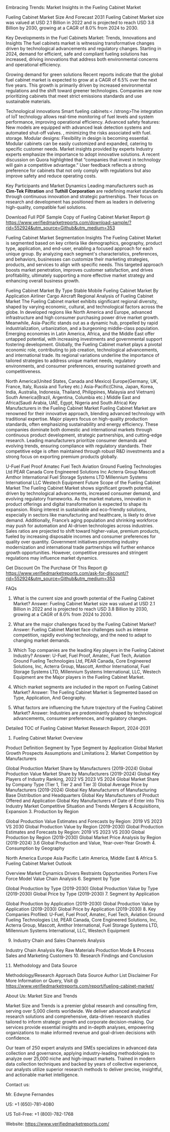 Embracing Trends: Market Insights in the Fueling Cabinet Market


Fueling Cabinet Market Size And Forecast 2031
Fueling Cabinet Market size was valued at USD 2.1 Billion in 2022 and is projected to reach USD 3.8 Billion by 2030, growing at a CAGR of 8.0% from 2024 to 2030.

Key Developments in the Fuel Cabinets Market: Trends, Innovations and Insights
The fuel cabinets market is witnessing transformative changes driven by technological advancements and regulatory changes. Starting in 2024, demand for efficient, safe and compliant fueling solutions has increased, driving innovations that address both environmental concerns and operational efficiency.

Growing demand for green solutions
Recent reports indicate that the global fuel cabinet market is expected to grow at a CAGR of 6.5% over the next five years. This growth is primarily driven by increased environmental regulations and the shift toward greener technologies. Companies are now prioritizing cabinets that meet strict emissions standards and use sustainable materials.

Technological innovations
Smart fueling cabinets:< /strong>The integration of IoT technology allows real-time monitoring of fuel levels and system performance, improving operational efficiency.
Advanced safety features: New models are equipped with advanced leak detection systems and automated shut-off valves. , minimizing the risks associated with fuel. storage.
Modular designs: Flexibility in design is becoming essential. Modular cabinets can be easily customized and expanded, catering to specific customer needs.
Market insights provided by experts
Industry experts emphasize the importance to adopt innovative solutions. A recent discussion on Quora highlighted that “companies that invest in technology will gain a competitive advantage.” User feedback reflects a strong preference for cabinets that not only comply with regulations but also improve safety and reduce operating costs.

Key Participants and Market Dynamics
Leading manufacturers such as **Cim-Tek Filtration** and **Tuthill Corporation** are redefining market standards through continuous innovation and strategic partnerships. Their focus on research and development has positioned them as leaders in delivering high-quality, compatible fuel solutions.

Download Full PDF Sample Copy of Fueling Cabinet Market Report @ https://www.verifiedmarketreports.com/download-sample/?rid=552924&utm_source=Github&utm_medium=353

Fueling Cabinet Market Segmentation Insights
The Fueling Cabinet Market is segmented based on key criteria like demographics, geography, product type, application, and end-user, enabling a focused approach for each unique group. By analyzing each segment's characteristics, preferences, and behaviors, businesses can customize their marketing strategies, products, and services to align with specific needs. This targeted approach boosts market penetration, improves customer satisfaction, and drives profitability, ultimately supporting a more effective market strategy and enhancing overall business growth.

Fueling Cabinet Market By Type
Stable
Mobile
Fueling Cabinet Market By Application
Airliner
Cargo Aircraft
Regional Analysis of Fueling Cabinet Market
The Fueling Cabinet market exhibits significant regional diversity, shaped by varying economic, cultural, and technological factors across the globe. In developed regions like North America and Europe, advanced infrastructure and high consumer purchasing power drive market growth. Meanwhile, Asia-Pacific stands out as a dynamic hub, propelled by rapid industrialization, urbanization, and a burgeoning middle-class population. Emerging economies in Latin America, Africa, and the Middle East offer untapped potential, with increasing investments and governmental support fostering development. Globally, the Fueling Cabinet market plays a pivotal economic role, contributing to job creation, technological advancements, and international trade. Its regional variations underline the importance of tailored strategies to address unique market needs, regulatory environments, and consumer preferences, ensuring sustained growth and competitiveness.

North America(United States, Canada and Mexico)
Europe(Germany, UK, France, Italy, Russia and Turkey etc.)
Asia-Pacific(China, Japan, Korea, India, Australia, Indonesia, Thailand, Philippines, Malaysia and Vietnam)
South America(Brazil, Argentina, Columbia etc.)
Middle East and Africa(Saudi Arabia, UAE, Egypt, Nigeria and South Africa)
Key Manufacturers in the Fueling Cabinet Market
Fueling Cabinet Market are renowned for their innovative approach, blending advanced technology with traditional expertise. Major players focus on high-quality production standards, often emphasizing sustainability and energy efficiency. These companies dominate both domestic and international markets through continuous product development, strategic partnerships, and cutting-edge research. Leading manufacturers prioritize consumer demands and evolving trends, ensuring compliance with regulatory standards. Their competitive edge is often maintained through robust R&D investments and a strong focus on exporting premium products globally.

U-Fuel
Fuel Proof
Amatec
Fuel Tech
Aviation Ground Fueling Technologies Ltd
PEAR Canada
Core Engineered Solutions
Inc
Acterra Group
Mascott
Amthor International
Fuel Storage Systems LTD
Millennium Systems International
LLC
Westech Equipment
Future Scope of the Fueling Cabinet Market
The Fueling Cabinet Market shows significant growth potential, driven by technological advancements, increased consumer demand, and evolving regulatory frameworks. As the market matures, innovation in product offerings and digital transformation is expected to shape its expansion. Rising interest in sustainable and eco-friendly solutions, especially in sectors like manufacturing and healthcare, is likely to drive demand. Additionally, France’s aging population and shrinking workforce may push for automation and AI-driven technologies across industries. Sales ratios are projected to shift toward higher-value, premium products, fueled by increasing disposable incomes and consumer preferences for quality over quantity. Government initiatives promoting industry modernization and international trade partnerships will further enhance growth opportunities. However, competitive pressures and stringent regulations may influence market dynamics.

Get Discount On The Purchase Of This Report @ https://www.verifiedmarketreports.com/ask-for-discount/?rid=552924&utm_source=Github&utm_medium=353

FAQs
1. What is the current size and growth potential of the Fueling Cabinet Market?
Answer: Fueling Cabinet Market size was valued at USD 2.1 Billion in 2022 and is projected to reach USD 3.8 Billion by 2030, growing at a CAGR of 8.0% from 2024 to 2030.

2. What are the major challenges faced by the Fueling Cabinet Market?
Answer: Fueling Cabinet Market face challenges such as intense competition, rapidly evolving technology, and the need to adapt to changing market demands.

3. Which Top companies are the leading Key players in the Fueling Cabinet Industry?
Answer: U-Fuel, Fuel Proof, Amatec, Fuel Tech, Aviation Ground Fueling Technologies Ltd, PEAR Canada, Core Engineered Solutions, Inc, Acterra Group, Mascott, Amthor International, Fuel Storage Systems LTD, Millennium Systems International, LLC, Westech Equipment are the Major players in the Fueling Cabinet Market.

4. Which market segments are included in the report on Fueling Cabinet Market?
Answer: The Fueling Cabinet Market is Segmented based on Type, Application, And Geography.

5. What factors are influencing the future trajectory of the Fueling Cabinet Market?
Answer: Industries are predominantly shaped by technological advancements, consumer preferences, and regulatory changes.

Detailed TOC of Fueling Cabinet Market Research Report, 2024-2031
1. Fueling Cabinet Market Overview

Product Definition
Segment by Type
Segment by Application
Global Market Growth Prospects
Assumptions and Limitations
2. Market Competition by Manufacturers

Global Production Market Share by Manufacturers (2019-2024)
Global Production Value Market Share by Manufacturers (2019-2024)
Global Key Players of Industry Ranking, 2022 VS 2023 VS 2024
Global Market Share by Company Type (Tier 1, Tier 2 and Tier 3)
Global Average Price by Manufacturers (2019-2024)
Global Key Manufacturers of Manufacturing Base Distribution and Headquarters
Global Key Manufacturers of Product Offered and Application
Global Key Manufacturers of Date of Enter into This Industry
Market Competitive Situation and Trends
Mergers & Acquisitions, Expansion
3. Production by Region

Global Production Value Estimates and Forecasts by Region: 2019 VS 2023 VS 2030
Global Production Value by Region (2019-2030)
Global Production Estimates and Forecasts by Region: 2019 VS 2023 VS 2030
Global Production by Region (2019-2030)
Global Market Price Analysis by Region (2019-2024) 3.6 Global Production and Value, Year-over-Year Growth
4. Consumption by Geography

North America
Europe
Asia Pacific
Latin America, Middle East & Africa
5. Fueling Cabinet Market Outlook

Overview
Market Dynamics
Drivers
Restraints
Opportunities
Porters Five Force Model
Value Chain Analysis 
6. Segment by Type

Global Production by Type (2019-2030)
Global Production Value by Type (2019-2030)
Global Price by Type (2019-2030)
7. Segment by Application

Global Production by Application (2019-2030)
Global Production Value by Application (2019-2030)
Global Price by Application (2019-2030)
8. Key Companies Profiled: U-Fuel, Fuel Proof, Amatec, Fuel Tech, Aviation Ground Fueling Technologies Ltd, PEAR Canada, Core Engineered Solutions, Inc, Acterra Group, Mascott, Amthor International, Fuel Storage Systems LTD, Millennium Systems International, LLC, Westech Equipment

9. Industry Chain and Sales Channels Analysis

Industry Chain Analysis
Key Raw Materials
Production Mode & Process
Sales and Marketing
Customers
10. Research Findings and Conclusion

11. Methodology and Data Source

Methodology/Research Approach
Data Source
Author List
Disclaimer
For More Information or Query, Visit @ https://www.verifiedmarketreports.com/report/fueling-cabinet-market/

About Us: Market Size and Trends

Market Size and Trends is a premier global research and consulting firm, serving over 5,000 clients worldwide. We deliver advanced analytical research solutions and comprehensive, data-driven research studies tailored to inform strategic growth and corporate decision-making. Our services provide essential insights and in-depth analyses, empowering organizations to make informed revenue and goal-driven decisions with confidence.

Our team of 250 expert analysts and SMEs specializes in advanced data collection and governance, applying industry-leading methodologies to analyze over 25,000 niche and high-impact markets. Trained in modern data collection techniques and backed by years of collective experience, our analysts utilize superior research methods to deliver precise, insightful, and actionable market intelligence.

Contact us:

Mr. Edwyne Fernandes

US: +1 (650)-781-4080

US Toll-Free: +1 (800)-782-1768

Website: https://www.verifiedmarketreports.com/
